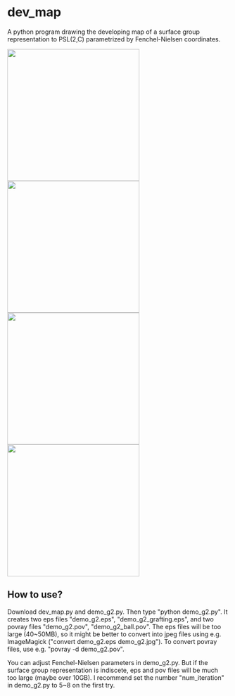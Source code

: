 # dev_map
A python program drawing the developing map of a surface group representation to PSL(2,C) parametrized by Fenchel-Nielsen coordinates.

<img src="https://user-images.githubusercontent.com/38853563/190839133-251e1628-c3cf-4aba-9157-6da953625e95.jpg" width="300px"> <img src="https://user-images.githubusercontent.com/38853563/190839139-73ee89ab-5039-400f-b9c3-3fad3ce9a02c.jpg" width="300px"> <img src="https://user-images.githubusercontent.com/38853563/190839141-3a145403-e1d0-4529-8a3a-6bd0844fe712.png" width="300px"> <img src="https://user-images.githubusercontent.com/38853563/190839144-b53962f1-930e-4f91-823a-b236f0699487.png" width="300px">

## How to use?
Download dev_map.py and demo_g2.py. Then type "python demo_g2.py". It creates two eps files "demo_g2.eps", "demo_g2_grafting.eps", and two povray files "demo_g2.pov", "demo_g2_ball.pov".
The eps files will be too large (40~50MB), so it might be better to convert into jpeg files using e.g. ImageMagick ("convert demo_g2.eps demo_g2.jpg"). 
To convert povray files, use e.g. "povray -d demo_g2.pov".

You can adjust Fenchel-Nielsen parameters in demo_g2.py. But if the surface group representation is indiscete, eps and pov files will be much too large (maybe over 10GB). I recommend set the number "num_iteration" in demo_g2.py to 5~8 on the first try.
